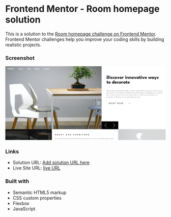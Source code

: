 # Frontend Mentor - Room homepage solution

This is a solution to the [Room homepage challenge on Frontend Mentor](https://www.frontendmentor.io/challenges/room-homepage-BtdBY_ENq). Frontend Mentor challenges help you improve your coding skills by building realistic projects.

### Screenshot

![](images/room-screenshot.png)

### Links

- Solution URL: [Add solution URL here](https://your-solution-url.com)
- Live Site URL: [live URL](https://room-homepage-frontendm.netlify.app/)

### Built with

- Semantic HTML5 markup
- CSS custom properties
- Flexbox
- JavaScript
